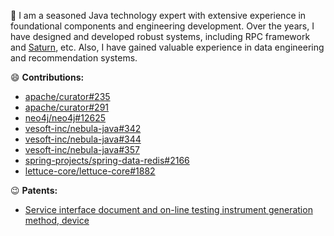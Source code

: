 🍾 I am a seasoned Java technology expert with extensive experience in foundational components and engineering development. Over the years, I have designed and developed robust systems, including RPC framework and [Saturn](https://github.com/vipshop/Saturn), etc. Also, I have gained valuable experience in data engineering and recommendation systems.

😄 **Contributions:**

- [apache/curator#235](https://github.com/apache/curator/pull/235)
- [apache/curator#291](https://github.com/apache/curator/pull/291)
- [neo4j/neo4j#12625](https://github.com/neo4j/neo4j/pull/12625)
- [vesoft-inc/nebula-java#342](https://github.com/vesoft-inc/nebula-java/pull/342)
- [vesoft-inc/nebula-java#344](https://github.com/vesoft-inc/nebula-java/pull/344)
- [vesoft-inc/nebula-java#357](https://github.com/vesoft-inc/nebula-java/pull/357)
- [spring-projects/spring-data-redis#2166](https://github.com/spring-projects/spring-data-redis/issues/2166)
- [lettuce-core/lettuce-core#1882](https://github.com/lettuce-io/lettuce-core/issues/1882)

😉 **Patents:**

- [Service interface document and on-line testing instrument generation method, device](https://patents.google.com/patent/CN104484216B/en?oq=CN104484216B)
